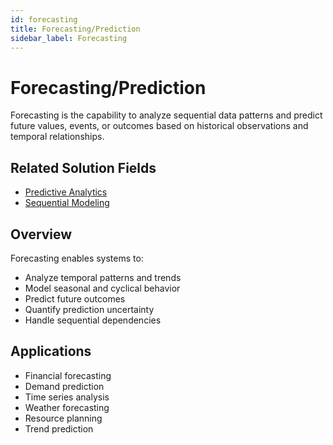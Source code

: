```yaml
---
id: forecasting
title: Forecasting/Prediction
sidebar_label: Forecasting
---
```


# Forecasting/Prediction

Forecasting is the capability to analyze sequential data patterns and predict future values, events, or outcomes based on historical observations and temporal relationships.

## Related Solution Fields

- [Predictive Analytics](../solutions/predictive-analytics)
- [Sequential Modeling](../solutions/sequential-modeling)

## Overview

Forecasting enables systems to:

- Analyze temporal patterns and trends
- Model seasonal and cyclical behavior
- Predict future outcomes
- Quantify prediction uncertainty
- Handle sequential dependencies

## Applications

- Financial forecasting
- Demand prediction
- Time series analysis
- Weather forecasting
- Resource planning
- Trend prediction
